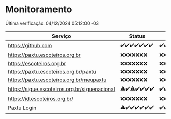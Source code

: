 # Monitoramento

Última verificação: 04/12/2024 05:12:00 -03

|Serviço|Status|Últimas 24h|
|---|---|---|
|https://github.com|<span title="2024-11-27: OK=23">✔️</span><span title="2024-11-28: OK=23">✔️</span><span title="2024-11-29: OK=23">✔️</span><span title="2024-11-30: OK=23">✔️</span><span title="2024-12-01: OK=23">✔️</span><span title="2024-12-02: OK=23">✔️</span><span title="2024-12-03: OK=7">✔️</span>|<span title="03/12/2024 05:12:00 -03 : 200">✔️</span><span title="03/12/2024 06:09:00 -03 : 200">✔️</span><span title="03/12/2024 07:10:00 -03 : 200">✔️</span><span title="03/12/2024 08:07:00 -03 : 200">✔️</span><span title="03/12/2024 09:16:00 -03 : 200">✔️</span><span title="03/12/2024 10:20:00 -03 : 200">✔️</span><span title="03/12/2024 11:08:00 -03 : 200">✔️</span><span title="03/12/2024 12:09:00 -03 : 200">✔️</span><span title="03/12/2024 13:10:00 -03 : 200">✔️</span><span title="03/12/2024 14:08:00 -03 : 200">✔️</span><span title="03/12/2024 15:10:00 -03 : 200">✔️</span><span title="03/12/2024 16:07:00 -03 : 200">✔️</span><span title="03/12/2024 17:10:00 -03 : 200">✔️</span><span title="03/12/2024 18:08:00 -03 : 200">✔️</span><span title="03/12/2024 19:08:00 -03 : 200">✔️</span><span title="03/12/2024 20:08:00 -03 : 200">✔️</span><span title="03/12/2024 21:44:00 -03 : 200">✔️</span><span title="03/12/2024 23:21:00 -03 : 200">✔️</span><span title="04/12/2024 00:27:00 -03 : 200">✔️</span><span title="04/12/2024 01:11:00 -03 : 200">✔️</span><span title="04/12/2024 02:09:00 -03 : 200">✔️</span><span title="04/12/2024 03:13:00 -03 : 200">✔️</span><span title="04/12/2024 04:09:00 -03 : 200">✔️</span><span title="04/12/2024 05:12:00 -03 : 200">✔️</span>|
|https://paxtu.escoteiros.org.br|<span title="2024-11-27: Falhas=23">❌</span><span title="2024-11-28: Falhas=23">❌</span><span title="2024-11-29: Falhas=23">❌</span><span title="2024-11-30: Falhas=23">❌</span><span title="2024-12-01: Falhas=23">❌</span><span title="2024-12-02: Falhas=23">❌</span><span title="2024-12-03: Falhas=7">❌</span>|<span title="03/12/2024 05:12:00 -03 : 403">❌</span><span title="03/12/2024 06:09:00 -03 : 403">❌</span><span title="03/12/2024 07:10:00 -03 : 403">❌</span><span title="03/12/2024 08:07:00 -03 : 403">❌</span><span title="03/12/2024 09:16:00 -03 : 403">❌</span><span title="03/12/2024 10:20:00 -03 : 403">❌</span><span title="03/12/2024 11:08:00 -03 : 403">❌</span><span title="03/12/2024 12:09:00 -03 : 403">❌</span><span title="03/12/2024 13:10:00 -03 : 403">❌</span><span title="03/12/2024 14:08:00 -03 : 403">❌</span><span title="03/12/2024 15:10:00 -03 : 403">❌</span><span title="03/12/2024 16:07:00 -03 : 403">❌</span><span title="03/12/2024 17:10:00 -03 : 403">❌</span><span title="03/12/2024 18:08:00 -03 : 403">❌</span><span title="03/12/2024 19:08:00 -03 : 403">❌</span><span title="03/12/2024 20:08:00 -03 : 403">❌</span><span title="03/12/2024 21:44:00 -03 : 403">❌</span><span title="03/12/2024 23:21:00 -03 : 403">❌</span><span title="04/12/2024 00:27:00 -03 : 403">❌</span><span title="04/12/2024 01:11:00 -03 : 403">❌</span><span title="04/12/2024 02:09:00 -03 : 403">❌</span><span title="04/12/2024 03:13:00 -03 : 403">❌</span><span title="04/12/2024 04:09:00 -03 : 403">❌</span><span title="04/12/2024 05:12:00 -03 : 403">❌</span>|
|https://escoteiros.org.br|<span title="2024-11-27: Falhas=23">❌</span><span title="2024-11-28: Falhas=23">❌</span><span title="2024-11-29: Falhas=23">❌</span><span title="2024-11-30: Falhas=23">❌</span><span title="2024-12-01: Falhas=23">❌</span><span title="2024-12-02: Falhas=23">❌</span><span title="2024-12-03: Falhas=7">❌</span>|<span title="03/12/2024 05:12:00 -03 : 403">❌</span><span title="03/12/2024 06:09:00 -03 : 403">❌</span><span title="03/12/2024 07:10:00 -03 : 403">❌</span><span title="03/12/2024 08:07:00 -03 : 403">❌</span><span title="03/12/2024 09:16:00 -03 : 403">❌</span><span title="03/12/2024 10:20:00 -03 : 403">❌</span><span title="03/12/2024 11:08:00 -03 : 403">❌</span><span title="03/12/2024 12:09:00 -03 : 403">❌</span><span title="03/12/2024 13:10:00 -03 : 403">❌</span><span title="03/12/2024 14:08:00 -03 : 403">❌</span><span title="03/12/2024 15:10:00 -03 : 403">❌</span><span title="03/12/2024 16:07:00 -03 : 403">❌</span><span title="03/12/2024 17:10:00 -03 : 403">❌</span><span title="03/12/2024 18:08:00 -03 : 403">❌</span><span title="03/12/2024 19:08:00 -03 : 403">❌</span><span title="03/12/2024 20:08:00 -03 : 403">❌</span><span title="03/12/2024 21:44:00 -03 : 403">❌</span><span title="03/12/2024 23:21:00 -03 : 403">❌</span><span title="04/12/2024 00:27:00 -03 : 403">❌</span><span title="04/12/2024 01:11:00 -03 : 403">❌</span><span title="04/12/2024 02:09:00 -03 : 403">❌</span><span title="04/12/2024 03:13:00 -03 : 403">❌</span><span title="04/12/2024 04:09:00 -03 : 403">❌</span><span title="04/12/2024 05:12:00 -03 : 403">❌</span>|
|https://paxtu.escoteiros.org.br/paxtu|<span title="2024-11-27: Falhas=23">❌</span><span title="2024-11-28: Falhas=23">❌</span><span title="2024-11-29: Falhas=23">❌</span><span title="2024-11-30: Falhas=23">❌</span><span title="2024-12-01: Falhas=23">❌</span><span title="2024-12-02: Falhas=23">❌</span><span title="2024-12-03: Falhas=7">❌</span>|<span title="03/12/2024 05:12:00 -03 : 403">❌</span><span title="03/12/2024 06:09:00 -03 : 403">❌</span><span title="03/12/2024 07:10:00 -03 : 403">❌</span><span title="03/12/2024 08:07:00 -03 : 403">❌</span><span title="03/12/2024 09:16:00 -03 : 403">❌</span><span title="03/12/2024 10:20:00 -03 : 403">❌</span><span title="03/12/2024 11:08:00 -03 : 403">❌</span><span title="03/12/2024 12:09:00 -03 : 403">❌</span><span title="03/12/2024 13:10:00 -03 : 403">❌</span><span title="03/12/2024 14:08:00 -03 : 403">❌</span><span title="03/12/2024 15:10:00 -03 : 403">❌</span><span title="03/12/2024 16:07:00 -03 : 403">❌</span><span title="03/12/2024 17:10:00 -03 : 403">❌</span><span title="03/12/2024 18:08:00 -03 : 403">❌</span><span title="03/12/2024 19:08:00 -03 : 403">❌</span><span title="03/12/2024 20:08:00 -03 : 403">❌</span><span title="03/12/2024 21:44:00 -03 : 403">❌</span><span title="03/12/2024 23:21:00 -03 : 403">❌</span><span title="04/12/2024 00:27:00 -03 : 403">❌</span><span title="04/12/2024 01:11:00 -03 : 403">❌</span><span title="04/12/2024 02:09:00 -03 : 403">❌</span><span title="04/12/2024 03:13:00 -03 : 403">❌</span><span title="04/12/2024 04:09:00 -03 : 403">❌</span><span title="04/12/2024 05:12:00 -03 : 403">❌</span>|
|https://paxtu.escoteiros.org.br/meupaxtu|<span title="2024-11-27: Falhas=23">❌</span><span title="2024-11-28: Falhas=23">❌</span><span title="2024-11-29: Falhas=23">❌</span><span title="2024-11-30: Falhas=23">❌</span><span title="2024-12-01: Falhas=23">❌</span><span title="2024-12-02: Falhas=23">❌</span><span title="2024-12-03: Falhas=7">❌</span>|<span title="03/12/2024 05:12:00 -03 : 403">❌</span><span title="03/12/2024 06:09:00 -03 : 403">❌</span><span title="03/12/2024 07:10:00 -03 : 403">❌</span><span title="03/12/2024 08:07:00 -03 : 403">❌</span><span title="03/12/2024 09:16:00 -03 : 403">❌</span><span title="03/12/2024 10:20:00 -03 : 403">❌</span><span title="03/12/2024 11:08:00 -03 : 403">❌</span><span title="03/12/2024 12:09:00 -03 : 403">❌</span><span title="03/12/2024 13:10:00 -03 : 403">❌</span><span title="03/12/2024 14:08:00 -03 : 403">❌</span><span title="03/12/2024 15:10:00 -03 : 403">❌</span><span title="03/12/2024 16:07:00 -03 : 403">❌</span><span title="03/12/2024 17:10:00 -03 : 403">❌</span><span title="03/12/2024 18:08:00 -03 : 403">❌</span><span title="03/12/2024 19:08:00 -03 : 403">❌</span><span title="03/12/2024 20:08:00 -03 : 403">❌</span><span title="03/12/2024 21:44:00 -03 : 403">❌</span><span title="03/12/2024 23:21:00 -03 : 403">❌</span><span title="04/12/2024 00:27:00 -03 : 403">❌</span><span title="04/12/2024 01:11:00 -03 : 403">❌</span><span title="04/12/2024 02:09:00 -03 : 403">❌</span><span title="04/12/2024 03:13:00 -03 : 403">❌</span><span title="04/12/2024 04:09:00 -03 : 403">❌</span><span title="04/12/2024 05:12:00 -03 : 403">❌</span>|
|https://sigue.escoteiros.org.br/siguenacional|<span title="2024-11-27: OK=22, Falhas=1">⚠️</span><span title="2024-11-28: OK=23">✔️</span><span title="2024-11-29: OK=22, Falhas=1">⚠️</span><span title="2024-11-30: OK=23">✔️</span><span title="2024-12-01: OK=23">✔️</span><span title="2024-12-02: OK=23">✔️</span><span title="2024-12-03: OK=7">✔️</span>|<span title="03/12/2024 05:12:00 -03 : 200">✔️</span><span title="03/12/2024 06:09:00 -03 : 200">✔️</span><span title="03/12/2024 07:10:00 -03 : 200">✔️</span><span title="03/12/2024 08:07:00 -03 : 200">✔️</span><span title="03/12/2024 09:16:00 -03 : 200">✔️</span><span title="03/12/2024 10:20:00 -03 : 200">✔️</span><span title="03/12/2024 11:08:00 -03 : 200">✔️</span><span title="03/12/2024 12:09:00 -03 : 200">✔️</span><span title="03/12/2024 13:10:00 -03 : 200">✔️</span><span title="03/12/2024 14:08:00 -03 : 200">✔️</span><span title="03/12/2024 15:10:00 -03 : 200">✔️</span><span title="03/12/2024 16:07:00 -03 : 200">✔️</span><span title="03/12/2024 17:10:00 -03 : 200">✔️</span><span title="03/12/2024 18:08:00 -03 : 200">✔️</span><span title="03/12/2024 19:08:00 -03 : 200">✔️</span><span title="03/12/2024 20:08:00 -03 : 200">✔️</span><span title="03/12/2024 21:44:00 -03 : 200">✔️</span><span title="03/12/2024 23:21:00 -03 : 200">✔️</span><span title="04/12/2024 00:27:00 -03 : 200">✔️</span><span title="04/12/2024 01:11:00 -03 : 200">✔️</span><span title="04/12/2024 02:09:00 -03 : 200">✔️</span><span title="04/12/2024 03:13:00 -03 : 200">✔️</span><span title="04/12/2024 04:09:00 -03 : 200">✔️</span><span title="04/12/2024 05:12:00 -03 : 200">✔️</span>|
|https://id.escoteiros.org.br/|<span title="2024-11-27: Falhas=23">❌</span><span title="2024-11-28: Falhas=23">❌</span><span title="2024-11-29: Falhas=23">❌</span><span title="2024-11-30: Falhas=23">❌</span><span title="2024-12-01: Falhas=23">❌</span><span title="2024-12-02: Falhas=23">❌</span><span title="2024-12-03: Falhas=7">❌</span>|<span title="03/12/2024 05:12:00 -03 : 403">❌</span><span title="03/12/2024 06:09:00 -03 : 403">❌</span><span title="03/12/2024 07:10:00 -03 : 403">❌</span><span title="03/12/2024 08:07:00 -03 : 403">❌</span><span title="03/12/2024 09:16:00 -03 : 403">❌</span><span title="03/12/2024 10:20:00 -03 : 403">❌</span><span title="03/12/2024 11:08:00 -03 : 403">❌</span><span title="03/12/2024 12:09:00 -03 : 403">❌</span><span title="03/12/2024 13:10:00 -03 : 403">❌</span><span title="03/12/2024 14:08:00 -03 : 403">❌</span><span title="03/12/2024 15:10:00 -03 : 403">❌</span><span title="03/12/2024 16:07:00 -03 : 403">❌</span><span title="03/12/2024 17:10:00 -03 : 403">❌</span><span title="03/12/2024 18:08:00 -03 : 403">❌</span><span title="03/12/2024 19:08:00 -03 : 403">❌</span><span title="03/12/2024 20:08:00 -03 : 403">❌</span><span title="03/12/2024 21:44:00 -03 : 403">❌</span><span title="03/12/2024 23:21:00 -03 : 403">❌</span><span title="04/12/2024 00:27:00 -03 : 403">❌</span><span title="04/12/2024 01:11:00 -03 : 403">❌</span><span title="04/12/2024 02:09:00 -03 : 403">❌</span><span title="04/12/2024 03:13:00 -03 : 403">❌</span><span title="04/12/2024 04:09:00 -03 : 403">❌</span><span title="04/12/2024 05:12:00 -03 : 403">❌</span>|
|Paxtu Login|<span title="2024-11-27: OK=22, Falhas=1">⚠️</span><span title="2024-11-28: OK=23">✔️</span><span title="2024-11-29: OK=23">✔️</span><span title="2024-11-30: OK=23">✔️</span><span title="2024-12-01: OK=23">✔️</span><span title="2024-12-02: OK=23">✔️</span><span title="2024-12-03: OK=7">✔️</span>|<span title="03/12/2024 05:12:00 -03 : 200">✔️</span><span title="03/12/2024 06:09:00 -03 : 200">✔️</span><span title="03/12/2024 07:10:00 -03 : 200">✔️</span><span title="03/12/2024 08:07:00 -03 : 200">✔️</span><span title="03/12/2024 09:16:00 -03 : 200">✔️</span><span title="03/12/2024 10:20:00 -03 : 200">✔️</span><span title="03/12/2024 11:08:00 -03 : 200">✔️</span><span title="03/12/2024 12:09:00 -03 : 200">✔️</span><span title="03/12/2024 13:10:00 -03 : 200">✔️</span><span title="03/12/2024 14:08:00 -03 : 200">✔️</span><span title="03/12/2024 15:10:00 -03 : 200">✔️</span><span title="03/12/2024 16:07:00 -03 : 200">✔️</span><span title="03/12/2024 17:10:00 -03 : 200">✔️</span><span title="03/12/2024 18:08:00 -03 : 200">✔️</span><span title="03/12/2024 19:08:00 -03 : 200">✔️</span><span title="03/12/2024 20:08:00 -03 : 200">✔️</span><span title="03/12/2024 21:44:00 -03 : 200">✔️</span><span title="03/12/2024 23:21:00 -03 : 200">✔️</span><span title="04/12/2024 00:27:00 -03 : 200">✔️</span><span title="04/12/2024 01:11:00 -03 : 200">✔️</span><span title="04/12/2024 02:09:00 -03 : 200">✔️</span><span title="04/12/2024 03:13:00 -03 : 200">✔️</span><span title="04/12/2024 04:09:00 -03 : 200">✔️</span><span title="04/12/2024 05:12:00 -03 : 200">✔️</span>|

